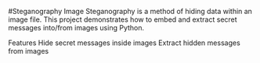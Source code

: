 #Steganography
Image Steganography is a method of hiding data within an image file. This project demonstrates how to embed and extract secret messages into/from images using Python.

Features
Hide secret messages inside images
Extract hidden messages from images
